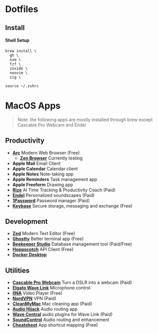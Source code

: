 # Dotfiles


## Install

#### Shell Setup

```
brew install \
  gh \
  nvm \
  fzf \
  zoxide \
  neovim \
  zig \

```

```
source ~/.zshrc
```


# MacOS Apps
> Note: the following apps are mostly installed through brew except Cascable Pro Webcam and Endel

## Productivity
- **[Arc](https://arc.net/)** Modern Web Browser (Free)
  - **[Zen Browser](https://www.zen-browser.app/)** Currently testing
- **Apple Mail** Email Client
- **Apple Calendar** Calendar client
- **Apple Notes** Note-taking app
- **Apple Reminders** Task management app
- **Apple Freeform** Drawing app
- **[Rize](https://rize.io/)** AI Time Tracking & Productivity Coach (Paid)
- **[Endel](https://endel.io/)** Personalized soundscapes (Paid)
- **[1Password](https://1password.com/)** Password manager (Paid)
- **[Keybase](https://keybase.io/)** Secure storage, messaging and exchange (Free)

## Development
- **[Zed](https://zed.dev/)** Modern Text Editor (Free)
- **[Ghostty](https://ghostty.org/)** Better terminal app (Free)
- **[Beekeeper Studio](https://www.beekeeperstudio.io/)** Database management tool (Paid/Free)
- **[Hoppscotch](https://hoppscotch.com/)** API Client (Free)
- **[Docker Desktop](https://docs.docker.com/desktop/setup/install/mac-install/)**

## Utilities
- **[Cascable Pro Webcam](https://cascable.se/pro-webcam/)** Turn a DSLR into a webcam (Paid)
- **[Elgato Wave Link](https://www.elgato.com/ww/en/s/downloads)** Microphone control
- **[IINA](https://iina.io/)** Video Player (Free)
- **[NordVPN](https://nordvpn.com/)** VPN (Paid)
- **[CleanMyMac](https://cleanmymac.com/)** Mac cleaning app (Paid)
- **[Audio Hijack](https://rogueamoeba.com/audiohijack/)** Audio routing app
- **[Wave Central](https://www.waves.com/downloads/central)** audio plugins for Wave Link (Paid)
- **[SoundControl](https://staticz.com/soundcontrol/)** Audio routing and enhancement
- **[Cheatsheet](https://www.mediaatelier.com/CheatSheet/)** App shortcut mapping (Free)
